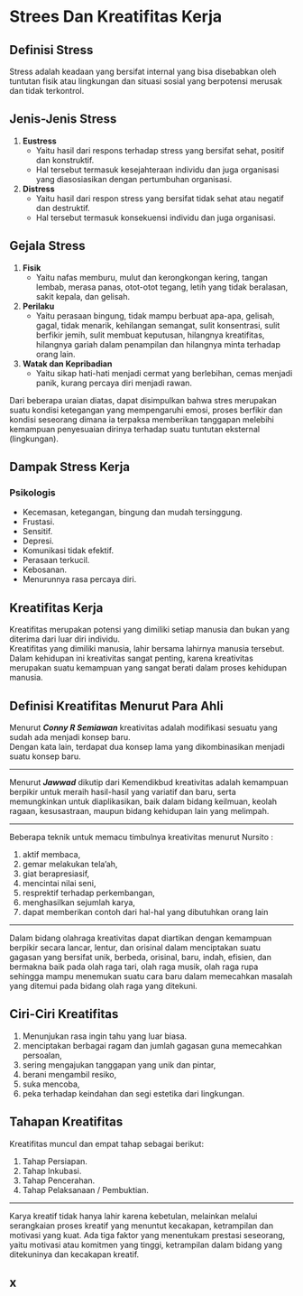 # Strees Dan Kreatifitas Kerja

## Definisi Stress

Stress adalah keadaan yang bersifat internal yang bisa disebabkan oleh tuntutan fisik atau lingkungan dan situasi sosial yang berpotensi merusak dan tidak terkontrol.

## Jenis-Jenis Stress

1. **Eustress**
   - Yaitu hasil dari respons terhadap stress yang bersifat sehat, positif dan konstruktif.
   - Hal tersebut termasuk kesejahteraan individu dan juga organisasi yang diasosiasikan dengan pertumbuhan organisasi.
2. **Distress**
   - Yaitu hasil dari respon stress yang bersifat tidak sehat atau negatif dan destruktif.
   - Hal tersebut termasuk konsekuensi individu dan juga organisasi.

## Gejala Stress

1. **Fisik**
   - Yaitu nafas memburu, mulut dan kerongkongan kering, tangan lembab, merasa panas, otot-otot tegang, letih yang tidak beralasan, sakit kepala, dan gelisah.
2. **Perilaku**
   - Yaitu perasaan bingung, tidak mampu berbuat apa-apa, gelisah, gagal, tidak menarik, kehilangan semangat, sulit konsentrasi, sulit berfikir jemih, sulit membuat keputusan, hilangnya kreatifitas, hilangnya gariah dalam penampilan dan hilangnya minta terhadap orang lain.
3. **Watak dan Kepribadian**
   - Yaitu sikap hati-hati menjadi cermat yang berlebihan, cemas menjadi panik, kurang percaya diri menjadi rawan.

Dari beberapa uraian diatas, dapat disimpulkan bahwa stres merupakan suatu kondisi ketegangan yang mempengaruhi emosi, proses berfikir dan kondisi seseorang dimana ia terpaksa memberikan tanggapan melebihi kemampuan penyesuaian dirinya terhadap suatu tuntutan eksternal (lingkungan).

## Dampak Stress Kerja

### Psikologis

- Kecemasan, ketegangan, bingung dan mudah tersinggung.
- Frustasi.
- Sensitif.
- Depresi.
- Komunikasi tidak efektif.
- Perasaan terkucil.
- Kebosanan.
- Menurunnya rasa percaya diri.

## Kreatifitas Kerja

Kreatifitas merupakan potensi yang dimiliki setiap manusia dan bukan yang diterima dari luar diri individu.\
Kreatifitas yang dimiliki manusia, lahir bersama lahirnya manusia tersebut.\
Dalam kehidupan ini kreativitas sangat penting, karena kreativitas merupakan suatu kemampuan yang sangat berati dalam proses kehidupan manusia.

## Definisi Kreatifitas Menurut Para Ahli

Menurut **_Conny R Semiawan_** kreativitas adalah modifikasi sesuatu yang sudah ada menjadi konsep baru.\
Dengan kata lain, terdapat dua konsep lama yang dikombinasikan menjadi suatu konsep baru.

---

Menurut **_Jawwad_** dikutip dari Kemendikbud kreativitas adalah kemampuan berpikir untuk meraih hasil-hasil yang variatif dan baru, serta memungkinkan untuk diaplikasikan, baik dalam bidang keilmuan, keolah ragaan, kesusastraan, maupun bidang kehidupan lain yang melimpah.

---

Beberapa teknik untuk memacu timbulnya kreativitas menurut Nursito :

1. aktif membaca,
2. gemar melakukan tela’ah,
3. giat berapresiasif,
4. mencintai nilai seni,
5. resprektif terhadap perkembangan,
6. menghasilkan sejumlah karya,
7. dapat memberikan contoh dari hal-hal yang dibutuhkan orang lain

---

Dalam bidang olahraga kreativitas dapat diartikan dengan kemampuan berpikir secara lancar, lentur, dan orisinal dalam menciptakan suatu gagasan yang bersifat unik, berbeda, orisinal, baru, indah, efisien, dan bermakna baik pada olah raga tari, olah raga musik, olah raga rupa sehingga mampu menemukan suatu cara baru dalam memecahkan masalah yang ditemui pada bidang olah raga yang ditekuni.

## Ciri-Ciri Kreatifitas

1. Menunjukan rasa ingin tahu yang luar biasa.
2. menciptakan berbagai ragam dan jumlah gagasan guna memecahkan persoalan,
3. sering mengajukan tanggapan yang unik dan pintar,
4. berani mengambil resiko,
5. suka mencoba,
6. peka terhadap keindahan dan segi estetika dari lingkungan.

## Tahapan Kreatifitas

Kreatifitas muncul dan empat tahap sebagai berikut:

1. Tahap Persiapan.
2. Tahap Inkubasi.
3. Tahap Pencerahan.
4. Tahap Pelaksanaan / Pembuktian.

---

Karya kreatif tidak hanya lahir karena kebetulan, melainkan melalui serangkaian proses kreatif yang menuntut kecakapan, ketrampilan dan motivasi yang kuat. Ada tiga faktor yang menentukam prestasi seseorang, yaitu motivasi atau komitmen yang tinggi, ketrampilan dalam bidang yang ditekuninya dan kecakapan kreatif.

## x
